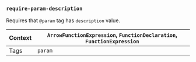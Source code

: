 ### `require-param-description`

Requires that `@param` tag has `description` value.

|Context|`ArrowFunctionExpression`, `FunctionDeclaration`, `FunctionExpression`|
|---|---|
|Tags|`param`|

<!-- assertions requireParamDescription -->
